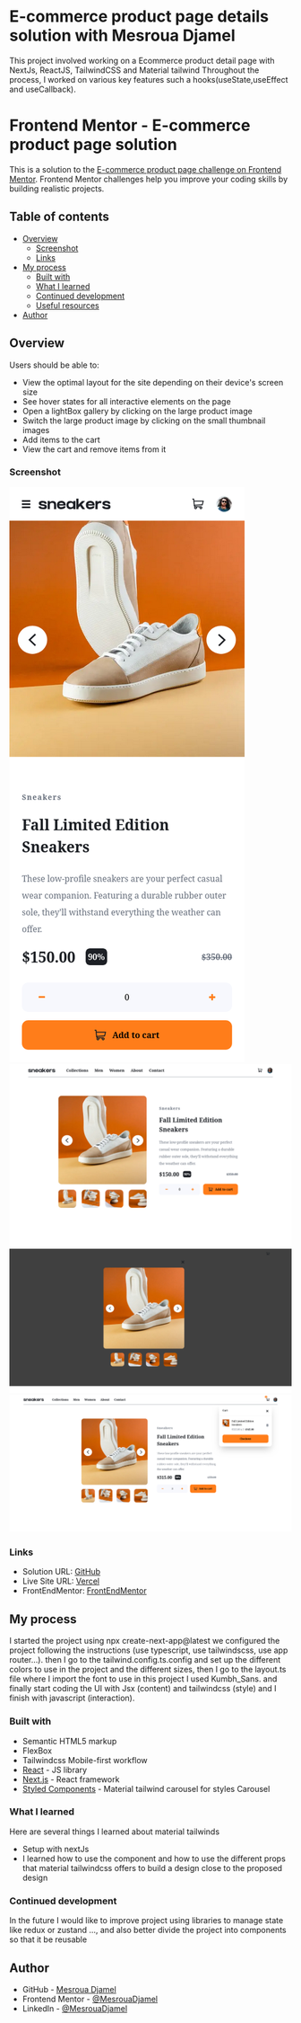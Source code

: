 # E-commerce product page details solution with Mesroua Djamel
This project involved working on a Ecommerce product detail page with NextJs, ReactJS, TailwindCSS and 
 Material tailwind Throughout the process, I worked on various key features such a  hooks(useState,useEffect and useCallback). 

# Frontend Mentor - E-commerce product page solution

This is a solution to the [E-commerce product page challenge on Frontend Mentor](https://www.frontendmentor.io/challenges/ecommerce-product-page-UPsZ9MJp6). Frontend Mentor challenges help you improve your coding skills by building realistic projects.

## Table of contents

- [Overview](#overview)
  - [Screenshot](#screenshot)
  - [Links](#links)
- [My process](#my-process)
  - [Built with](#built-with)
  - [What I learned](#what-i-learned)
  - [Continued development](#continued-development)
  - [Useful resources](#useful-resources)
- [Author](#author)



## Overview


Users should be able to:

- View the optimal layout for the site depending on their device's screen size
- See hover states for all interactive elements on the page
- Open a lightBox gallery by clicking on the large product image
- Switch the large product image by clicking on the small thumbnail images
- Add items to the cart
- View the cart and remove items from it

### Screenshot 

![App Screenshot](/public/screenShot/mobile.png)
![App Screenshot](/public/screenShot/desktop.png)
![App Screenshot](/public/screenShot/lightBox.png)
![App Screenshot](/public/screenShot/Cart.png)



### Links

- Solution URL: [GitHub](https://github.com/MesrouaDjamel/e-commerce-product-details-page)
- Live Site URL: [Vercel](https://e-commerce-product-details-page-mesroua-djamels-projects.vercel.app/)
- FrontEndMentor: [FrontEndMentor](https://www.frontendmentor.io/solutions/responsive-e-commerce-product-page-using-flexbox-OIDklasUAG)

## My process
I started the project using npx create-next-app@latest we configured the project following the instructions (use typescript, use tailwindscss, use app router...).
then I go to the tailwind.config.ts.config and set up the different colors to use in the project and the different  sizes, then I go to the layout.ts file where I import the font to use in this project I used Kumbh_Sans. and finally start coding the UI  with  Jsx (content)  and  tailwindcss (style) and I finish with javascript (interaction).

### Built with

- Semantic HTML5 markup
- FlexBox
- Tailwindcss Mobile-first workflow
- [React](https://reactjs.org/) - JS library
- [Next.js](https://nextjs.org/) - React framework
- [Styled Components](https://www.material-tailwind.com/docs/react/carousel) - Material tailwind carousel for styles Carousel


### What I learned
Here are several things I learned about material tailwinds
- Setup with nextJs
- I learned how to use the component and how to use the different props that material tailwindcss offers to build a design close to the proposed design 

### Continued development

In the future I would like to improve project  using libraries to manage state like redux or zustand ..., and also better divide the project into components so that it be reusable


## Author

- GitHub - [Mesroua Djamel](https://github.com/MesrouaDjamel/)
- Frontend Mentor - [@MesrouaDjamel](https://www.frontendmentor.io/profile/MesrouaDjamel)
- LinkedIn - [@MesrouaDjamel](https://www.linkedin.com/in/mesroua-djamel-86414b11a/)













